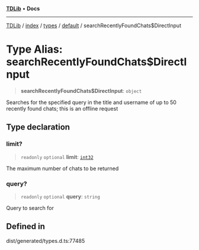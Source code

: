[**TDLib**](../../../../../../README.md) • **Docs**

***

[TDLib](../../../../../../modules.md) / [index](../../../../../README.md) / [types](../../../README.md) / [default](../README.md) / searchRecentlyFoundChats$DirectInput

# Type Alias: searchRecentlyFoundChats$DirectInput

> **searchRecentlyFoundChats$DirectInput**: `object`

Searches for the specified query in the title and username of up to 50 recently found chats; this is an offline request

## Type declaration

### limit?

> `readonly` `optional` **limit**: [`int32`](int32.md)

The maximum number of chats to be returned

### query?

> `readonly` `optional` **query**: `string`

Query to search for

## Defined in

dist/generated/types.d.ts:77485
